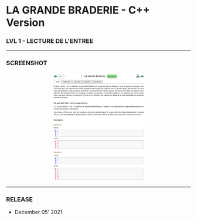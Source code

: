 # LA GRANDE BRADERIE - C++ Version
### LVL 1 - LECTURE DE L'ENTREE

---
### **SCREENSHOT**

<div align="center">
    <img
        src="https://github.com/Ayckinn/CPP/blob/main/FRANCE_IOI/LEVEL_01/4_Lecture_entree/07_grande_braderie/todo.png"
        alt="DEMO"
        style="width:50%">
</div>

---
### **RELEASE**

- December 05' 2021